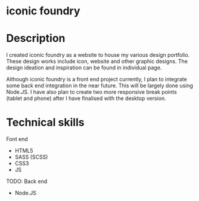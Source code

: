 iconic foundry
======

Description
======
I created iconic foundry as a website to house my various design portfolio. These design works include icon, website and other graphic designs. The design ideation and inspiration can be found in individual page. 

Although iconic foundry is a front end project currently, I plan to integrate some back end integration in the near future. This will be largely done using Node.JS. I have also plan to create two more responsive break points (tablet and phone) after I have finalised with the desktop version.

Technical skills
======
Font end
- HTML5
- SASS (SCSS)
- CSS3
- JS

TODO: Back end
- Node.JS

